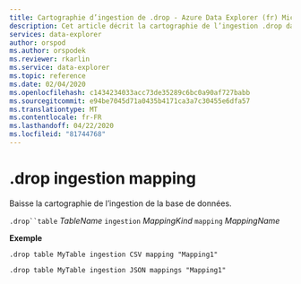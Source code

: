 ```yaml
---
title: Cartographie d’ingestion de .drop - Azure Data Explorer (fr) Microsoft Docs
description: Cet article décrit la cartographie de l’ingestion .drop dans Azure Data Explorer.
services: data-explorer
author: orspod
ms.author: orspodek
ms.reviewer: rkarlin
ms.service: data-explorer
ms.topic: reference
ms.date: 02/04/2020
ms.openlocfilehash: c1434234033acc73de35289c6bc0a90af727babb
ms.sourcegitcommit: e94be7045d71a0435b4171ca3a7c30455e6dfa57
ms.translationtype: MT
ms.contentlocale: fr-FR
ms.lasthandoff: 04/22/2020
ms.locfileid: "81744768"
---
```

# <a name="drop-ingestion-mapping"></a>.drop ingestion mapping

Baisse la cartographie de l’ingestion de la base de données.
 
`.drop``table` *TableName* `ingestion` *MappingKind* `mapping` *MappingName*   

**Exemple** 

```kusto
.drop table MyTable ingestion CSV mapping "Mapping1" 

.drop table MyTable ingestion JSON mappings "Mapping1" 
```
